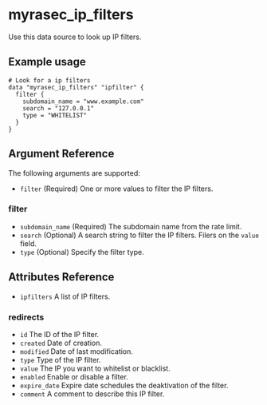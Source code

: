 # myrasec_ip_filters

Use this data source to look up IP filters.

## Example usage

```hcl
# Look for a ip filters
data "myrasec_ip_filters" "ipfilter" {
  filter {
    subdomain_name = "www.example.com"
    search = "127.0.0.1"
    type = "WHITELIST"
  }
}
```

## Argument Reference

The following arguments are supported:

* `filter` (Required) One or more values to filter the IP filters.

### filter
* `subdomain_name` (Required) The subdomain name from the rate limit.
* `search` (Optional) A search string to filter the IP filters. Filers on the `value` field.
* `type` (Optional) Specify the filter type.


## Attributes Reference
* `ipfilters` A list of IP filters.

### redirects
* `id` The ID of the IP filter.
* `created` Date of creation.
* `modified` Date of last modification.
* `type` Type of the IP filter.
* `value` The IP you want to whitelist or blacklist.
* `enabled` Enable or disable a filter.
* `expire_date` Expire date schedules the deaktivation of the filter.
* `comment` A comment to describe this IP filter.